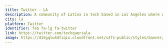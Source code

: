 ```yaml
---
title: Twitter - LA
description: A community of Latinx in tech based in Los Angeles where we host local tech meetups and social gatherings/comidas.
city: la
platform: Twitter
identifier: fab fa-lg fa-twitter
link: https://twitter.com/techqueriala
image: https://d15gqlu8dfiqiu.cloudfront.net/s3fs-public/styles/banner/public/images/chapters/Los-Angeles-Travel-Massive.jpg
---
```

